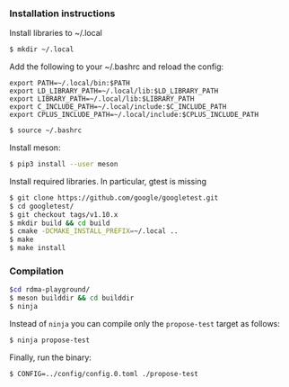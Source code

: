 ### Installation instructions

Install libraries to ~/.local
```sh
$ mkdir ~/.local
```

Add the following to your ~/.bashrc and reload the config:
```
export PATH=~/.local/bin:$PATH
export LD_LIBRARY_PATH=~/.local/lib:$LD_LIBRARY_PATH
export LIBRARY_PATH=~/.local/lib:$LIBRARY_PATH
export C_INCLUDE_PATH=~/.local/include:$C_INCLUDE_PATH
export CPLUS_INCLUDE_PATH=~/.local/include:$CPLUS_INCLUDE_PATH
```
```sh
$ source ~/.bashrc
```

Install meson:
```sh
$ pip3 install --user meson
```

Install required libraries. In particular, gtest is missing
```sh
$ git clone https://github.com/google/googletest.git
$ cd googletest/
$ git checkout tags/v1.10.x
$ mkdir build && cd build
$ cmake -DCMAKE_INSTALL_PREFIX=~/.local ..
$ make
$ make install
```

### Compilation
```sh
$cd rdma-playground/
$ meson builddir && cd builddir
$ ninja
```

Instead of `ninja` you can compile only the `propose-test` target as follows:
```sh
$ ninja propose-test
```

Finally, run the binary:
```sh
$ CONFIG=../config/config.0.toml ./propose-test
```
